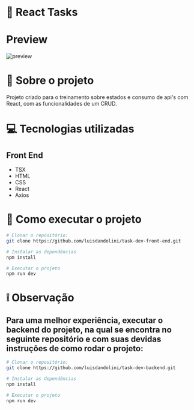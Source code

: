 # :checkered_flag: React Tasks

# Preview

![preview](https://i.ibb.co/NnjFJpb/Captura-de-Tela-2024-03-24-a-s-22-15-24.png)

# :open_book: Sobre o projeto 

Projeto criado para o treinamento sobre estados e consumo de api's com React, com as funcionalidades de um CRUD. 

# :computer: Tecnologias utilizadas 
## Front End
- TSX
- HTML
- CSS
- React
- Axios

# :runner: Como executar o projeto

```bash
# Clonar o repositório:
git clone https://github.com/luisdandolini/task-dev-front-end.git

# Instalar as dependências
npm install

# Executar o projeto
npm run dev
```
# ❕ Observação
## Para uma melhor experiência, executar o backend do projeto, na qual se encontra no seguinte repositório e com suas devidas instruções de como rodar o projeto: 
```bash
# Clonar o repositório:
git clone https://github.com/luisdandolini/task-dev-backend.git

# Instalar as dependências
npm install

# Executar o projeto
npm run dev
```
